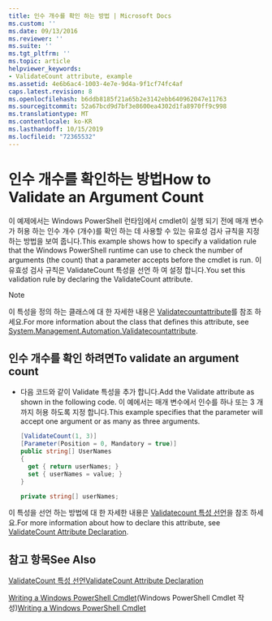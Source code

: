 ```yaml
---
title: 인수 개수를 확인 하는 방법 | Microsoft Docs
ms.custom: ''
ms.date: 09/13/2016
ms.reviewer: ''
ms.suite: ''
ms.tgt_pltfrm: ''
ms.topic: article
helpviewer_keywords:
- ValidateCount attribute, example
ms.assetid: 4e6b6ac4-1003-4e7e-9d4a-9f1cf74fc4af
caps.latest.revision: 8
ms.openlocfilehash: b6ddb8185f21a65b2e3142ebb640962047e11763
ms.sourcegitcommit: 52a67bcd9d7bf3e8600ea4302d1fa8970ff9c998
ms.translationtype: MT
ms.contentlocale: ko-KR
ms.lasthandoff: 10/15/2019
ms.locfileid: "72365532"
---
```

# <a name="how-to-validate-an-argument-count"></a><span data-ttu-id="7edfd-102">인수 개수를 확인하는 방법</span><span class="sxs-lookup"><span data-stu-id="7edfd-102">How to Validate an Argument Count</span></span>

<span data-ttu-id="7edfd-103">이 예제에서는 Windows PowerShell 런타임에서 cmdlet이 실행 되기 전에 매개 변수가 허용 하는 인수 개수 (개수)를 확인 하는 데 사용할 수 있는 유효성 검사 규칙을 지정 하는 방법을 보여 줍니다.</span><span class="sxs-lookup"><span data-stu-id="7edfd-103">This example shows how to specify a validation rule that the Windows PowerShell runtime can use to check the number of arguments (the count) that a parameter accepts before the cmdlet is run.</span></span> <span data-ttu-id="7edfd-104">이 유효성 검사 규칙은 ValidateCount 특성을 선언 하 여 설정 합니다.</span><span class="sxs-lookup"><span data-stu-id="7edfd-104">You set this validation rule by declaring the ValidateCount attribute.</span></span>

> [!NOTE]
> <span data-ttu-id="7edfd-105">이 특성을 정의 하는 클래스에 대 한 자세한 내용은 [Validatecountattribute](/dotnet/api/System.Management.Automation.ValidateCountAttribute)를 참조 하세요.</span><span class="sxs-lookup"><span data-stu-id="7edfd-105">For more information about the class that defines this attribute, see [System.Management.Automation.Validatecountattribute](/dotnet/api/System.Management.Automation.ValidateCountAttribute).</span></span>

## <a name="to-validate-an-argument-count"></a><span data-ttu-id="7edfd-106">인수 개수를 확인 하려면</span><span class="sxs-lookup"><span data-stu-id="7edfd-106">To validate an argument count</span></span>

- <span data-ttu-id="7edfd-107">다음 코드와 같이 Validate 특성을 추가 합니다.</span><span class="sxs-lookup"><span data-stu-id="7edfd-107">Add the Validate attribute as shown in the following code.</span></span> <span data-ttu-id="7edfd-108">이 예에서는 매개 변수에서 인수를 하나 또는 3 개까지 허용 하도록 지정 합니다.</span><span class="sxs-lookup"><span data-stu-id="7edfd-108">This example specifies that the parameter will accept one argument or as many as three arguments.</span></span>

    ```csharp
    [ValidateCount(1, 3)]
    [Parameter(Position = 0, Mandatory = true)]
    public string[] UserNames
    {
      get { return userNames; }
      set { userNames = value; }
    }

    private string[] userNames;
    ```

<span data-ttu-id="7edfd-109">이 특성을 선언 하는 방법에 대 한 자세한 내용은 [Validatecount 특성 선언](./validatecount-attribute-declaration.md)을 참조 하세요.</span><span class="sxs-lookup"><span data-stu-id="7edfd-109">For more information about how to declare this attribute, see [ValidateCount Attribute Declaration](./validatecount-attribute-declaration.md).</span></span>

## <a name="see-also"></a><span data-ttu-id="7edfd-110">참고 항목</span><span class="sxs-lookup"><span data-stu-id="7edfd-110">See Also</span></span>

[<span data-ttu-id="7edfd-111">ValidateCount 특성 선언</span><span class="sxs-lookup"><span data-stu-id="7edfd-111">ValidateCount Attribute Declaration</span></span>](./validatecount-attribute-declaration.md)

<span data-ttu-id="7edfd-112">[Writing a Windows PowerShell Cmdlet](./writing-a-windows-powershell-cmdlet.md)(Windows PowerShell Cmdlet 작성)</span><span class="sxs-lookup"><span data-stu-id="7edfd-112">[Writing a Windows PowerShell Cmdlet](./writing-a-windows-powershell-cmdlet.md)</span></span>

